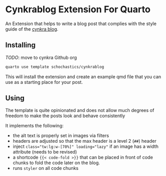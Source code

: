 # Cynkrablog Extension For Quarto

An Extension that helps to write a blog post that complies with the style guide of the [cynkra blog](https://cynkra.com/blog).

## Installing

_TODO_: move to cynkra Github org

```bash
quarto use template schochastics/cynkrablog
```

This will install the extension and create an example qmd file that you can use as a starting place for your post.

## Using

The template is quite opinionated and does not allow much degrees of freedom to make the posts look and behave consistently

It implements the following: 

- the alt text is properly set in images via filters
- headers are adjusted so that the max header is a level 2 (`##`) header
- inject `class="tw:lg:w-[70%]" loading="lazy"` if an image has a width attribute (needs to be revised)
- a shortcode `{{< code-fold >}}` that can be placed in front of code chunks to fold the code later on the blog.
- runs `styler` on all code chunks